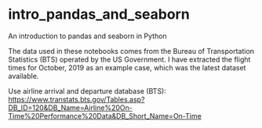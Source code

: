 # intro_pandas_and_seaborn
An introduction to pandas and seaborn in Python

The data used in these notebooks comes from the Bureau of Transportation Statistics (BTS) operated by the US Government. I have extracted the flight times for October, 2019 as an example case, which was the latest dataset available.

Use airline arrival and departure database (BTS): https://www.transtats.bts.gov/Tables.asp?DB_ID=120&DB_Name=Airline%20On-Time%20Performance%20Data&DB_Short_Name=On-Time
